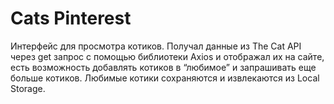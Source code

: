 # Cats Pinterest

Интерфейс для просмотра котиков. Получал данные из
The Cat API через get запрос с помощью библиотеки Axios и отображал их на
сайте, есть возможность добавлять котиков в “любимое” и запрашивать еще
больше котиков. Любимые котики сохраняются и извлекаются из Local Storage.

